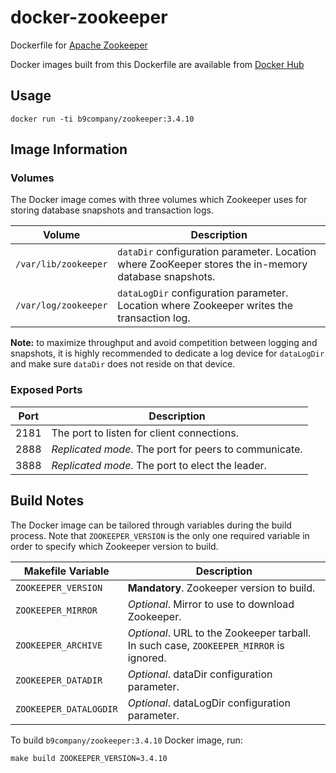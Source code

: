 # docker-zookeeper

Dockerfile for [Apache Zookeeper](https://zookeeper.apache.org/)

Docker images built from this Dockerfile are available from
[Docker Hub](https://hub.docker.com/r/b9company/zookeeper/)

## Usage

```
docker run -ti b9company/zookeeper:3.4.10
```

## Image Information

### Volumes

The Docker image comes with three volumes which Zookeeper uses for storing
database snapshots and transaction logs.

| Volume                      | Description |
| --------------------------- | ----------- |
| `/var/lib/zookeeper`        | `dataDir` configuration parameter. Location where ZooKeeper stores the in-memory database snapshots. |
| `/var/log/zookeeper`        | `dataLogDir` configuration parameter. Location where Zookeeper writes the transaction log. |

**Note:** to maximize throughput and avoid competition between logging and
snapshots, it is highly recommended to dedicate a log device for `dataLogDir`
and make sure `dataDir` does not reside on that device.

### Exposed Ports

| Port | Description |
| ---- | ----------- |
| 2181 | The port to listen for client connections. |
| 2888 | *Replicated mode*. The port for peers to communicate. |
| 3888 | *Replicated mode*. The port to elect the leader. |

## Build Notes

The Docker image can be tailored through variables during the build process.
Note that `ZOOKEEPER_VERSION` is the only one required variable in order to
specify which Zookeeper version to build.

| Makefile Variable      | Description |
| ---------------------- | ----------- |
| `ZOOKEEPER_VERSION`    | **Mandatory**. Zookeeper version to build. |
| `ZOOKEEPER_MIRROR`     | *Optional*. Mirror to use to download Zookeeper. |
| `ZOOKEEPER_ARCHIVE`    | *Optional*. URL to the Zookeeper tarball. In such case, `ZOOKEEPER_MIRROR` is ignored. |
| `ZOOKEEPER_DATADIR`    | *Optional*. dataDir configuration parameter. |
| `ZOOKEEPER_DATALOGDIR` | *Optional*. dataLogDir configuration parameter. |

To build `b9company/zookeeper:3.4.10` Docker image, run:

```
make build ZOOKEEPER_VERSION=3.4.10
```
